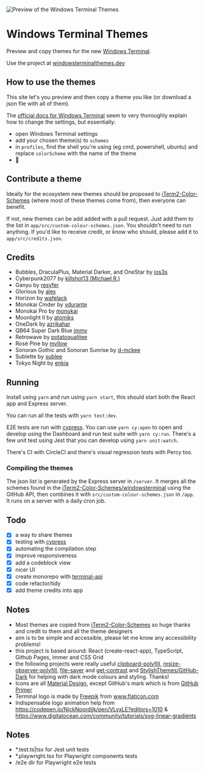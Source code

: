 ![Preview of the Windows Terminal Themes](https://github.com/atomcorp/themes/raw/master/app/public/preview-v3.png)

# Windows Terminal Themes

Preview and copy themes for the new [Windows Terminal](https://github.com/microsoft/terminal).

Use the project at [windowsterminalthemes.dev](https://windowsterminalthemes.dev/)

## How to use the themes

This site let's you preview and then copy a theme you like (or download a json file with all of them).

The [official docs for Windows Terminal](https://docs.microsoft.com/en-us/windows/terminal/customize-settings/color-schemes) seem to very thoroughly explain how to change the settings, but essentially:

- open Windows Terminal settings
- add your chosen theme(s) to `schemes`
- in `profiles`, find the shell you're using (eg cmd, powershell, ubuntu) and replace `colorScheme` with the name of the theme
- 🥳

## Contribute a theme

Ideally for the ecosystem new themes should be proposed to [iTerm2-Color-Schemes](https://github.com/mbadolato/iTerm2-Color-Schemes) (where most of these themes come from), then everyone can benefit.

If not, new themes can be add added with a pull request. Just add them to the list in `app/src/custom-colour-schemes.json`. You shouldn't need to run anything. If you'd like to receive credit, or know who should, please add it to `app/src/credits.json`.

## Credits

- Bubbles, DraculaPlus, Material Darker, and OneStar by [jos3s](https://github.com/jos3s)
- Cyberpunk2077 by [killshot13 (Michael R.)](https://github.com/killshot13)
- Ganyu by [resyfer](https://github.com/resyfer)
- Glorious by [alex](https://github.com/AlexMailo)
- Horizon by [wafelack](https://github.com/wafelack)
- Monokai Cmder by [vdurante](https://github.com/vdurante/windows-terminal-monokai-cmder)
- Monokai Pro by [monokai](https://monokai.pro)
- Moonlight II by [atomiks](https://github.com/atomiks)
- OneDark by [azrikahar](https://github.com/azrikahar)
- QB64 Super Dark Blue [jmmv](https://github.com/jmmv)
- Retrowave by [potatoqualitee](https://github.com/potatoqualitee)
- Rosé Pine by [mvllow](https://github.com/mvllow)
- Sonoran Gothic and Sonoran Sunrise by [d-mckee](https://github.com/d-mckee)
- Sublette by [sublee](https://github.com/sublee)
- Tokyo Night by [enkia](https://github.com/enkia)

## Running

Install using `yarn` and run using `yarn start`, this should start both the React app and Express server.

You can run all the tests with `yarn test:dev`.

E2E tests are run with [cypress](https://www.cypress.io/). You can use `yarn cy:open` to open and develop using the Dashboard and run test suite with `yarn cy:run`. There's a few unit test using Jest that you can develop using `yarn unit:watch`.

There's CI with CircleCI and there's visual regression tests with Percy too.

### Compiling the themes

The json list is generated by the Express server in `/server`. It merges all the schemes found in the [iTerm2-Color-Schemes/windowsterminal](https://github.com/mbadolato/iTerm2-Color-Schemes/tree/master/windowsterminal) using the GitHub API, then combines it with `src/custom-colour-schemes.json` in `/app`. It runs on a server with a daily cron job.

## Todo

- [x] a way to share themes
- [x] testing with [cypress](https://www.cypress.io/)
- [x] automating the compilation step
- [x] improve responsiveness
- [x] add a codeblock view
- [x] nicer UI
- [x] create monorepo with [terminal-api](https://github.com/atomcorp/terminal-api)
- [x] code refactor/tidy
- [x] add theme credits into app

## Notes

- Most themes are copied from [iTerm2-Color-Schemes](https://github.com/mbadolato/iTerm2-Color-Schemes) so huge thanks and credit to them and all the theme designers
- aim is to be simple and accessible, please let me know any accessibility problems!
- this project is based around: React (create-react-app), TypeScript, Github Pages, immer and CSS Grid
- the following projects were really useful [clipboard-polyfill](https://github.com/lgarron/clipboard-polyfill), [resize-observer-polyfill](https://github.com/que-etc/resize-observer-polyfill), [file-saver](https://github.com/eligrey/FileSaver.js) and [get-contrast](https://github.com/johno/get-contrast) and [StylishThemes/GitHub-Dark](https://github.com/StylishThemes/GitHub-Dark) for helping with dark mode colours and styling. Thanks!
- Icons are all [Material Design](https://material.io/resources/icons/?style=baseline), except GitHub's mark which is from [GitHub Primer](https://primer.style/octicons/)
- Terminal logo is made by <a href="https://www.flaticon.com/authors/freepik" title="Freepik">Freepik</a> from <a href="https://www.flaticon.com/" title="Flaticon">www.flaticon.com</a>
- Indispensable logo animation help from https://codepen.io/NickNoordijk/pen/VLvxLE?editors=1010 & https://www.digitalocean.com/community/tutorials/svg-linear-gradients

## Notes

- \*.test.ts|tsx for Jest unit tests
- \*.playwright.tsx for Playwright components tests
- /e2e dir for Playwright e2e tests

